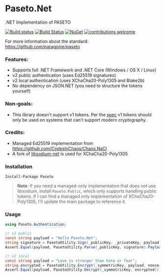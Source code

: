 # Paseto.Net
.NET Implementation of PASETO

[![Build status](https://ci.appveyor.com/api/projects/status/q8oefx7i9yix53m9/branch/master?svg=true)](https://ci.appveyor.com/project/dustinsoftware/paseto-net/branch/master)
[![Build Status](https://travis-ci.org/dustinsoftware/Paseto.Net.svg?branch=master)](https://travis-ci.org/dustinsoftware/Paseto.Net)
[![NuGet](https://img.shields.io/nuget/v/Paseto.svg)](https://www.nuget.org/packages/Paseto/)
[![contributions welcome](https://img.shields.io/badge/contributions-welcome-brightgreen.svg?style=flat)](https://github.com/dustinsoftware/paseto.net/issues)

For more information about the standard: https://github.com/paragonie/paseto

### Features:
* Supports full .NET Framework and .NET Core (Windows / OS X / Linux)
* v2 public authentication (uses Ed25519 signatures)
* v2 local authentication (uses XChaCha20-Poly1305 and Blake2b)
* No dependency on JSON.NET (you need to structure the tokens yourself)

### Non-goals:
* This library doesn't support v1 tokens. Per the [spec](https://github.com/paragonie/paseto/tree/9532a73d0db04d083681a859ec232d1d7ddfa5dd/docs/01-Protocol-Versions) v1 tokens should only be used on systems that can't support modern cryptography.

### Credits:
- Managed Ed25519 implementation from https://github.com/CodesInChaos/Chaos.NaCl
- A fork of [libsodium-net](https://github.com/dustinsoftware/libsodium-net/) is used for XChaCha20-Poly1305

### Installation
```
Install-Package Paseto
```

> **Note**: If you need a managed-only implementation that does not use libsodium, install `Paseto.Public`, which only supports handling public tokens. If I can find a managed only implementation of XChaCha20-Poly1305, I'll update the main package to reference it.

### Usage
```csharp
using Paseto.Authentication;

// v2 public
const string payload = "Hello Paseto.Net";
string signature = PasetoUtility.Sign(_publicKey, _privateKey, payload); // v2.public.signature
Assert.Equal(payload, PasetoUtility.Parse(_publicKey, signature).Payload);

// v2 local
const string payload = "Love is stronger than hate or fear";
string encrypted = PasetoUtility.Encrypt(_symmetricKey, payload, nonce);
Assert.Equal(payload, PasetoUtility.Decrypt(_symmetricKey, encrypted));
```

